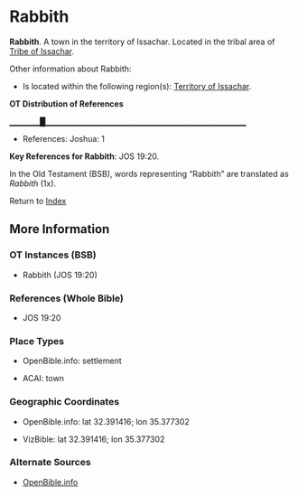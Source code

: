 # Rabbith
**Rabbith**. 
A town in the territory of Issachar. 
Located in the tribal area of [Tribe of Issachar](../../../groups/md/acai/Issachar.md). 




Other information about Rabbith:


* Is located within the following region(s): 
[Territory of Issachar](TerritoryOfIssachar.md). 


**OT Distribution of References**

▁▁▁▁▁█▁▁▁▁▁▁▁▁▁▁▁▁▁▁▁▁▁▁▁▁▁▁▁▁▁▁▁▁▁▁▁▁▁
* References: Joshua: 1



**Key References for Rabbith**: 
JOS 19:20. 


In the Old Testament (BSB), words representing “Rabbith” are translated as 
*Rabbith* (1x). 




Return to [Index](00-Index.md)

## More Information

### OT Instances (BSB)

* Rabbith (JOS 19:20)



### References (Whole Bible)

* JOS 19:20


### Place Types

* OpenBible.info: settlement

* ACAI: town



### Geographic Coordinates

* OpenBible.info: lat 32.391416; lon 35.377302

* VizBible: lat 32.391416; lon 35.377302



### Alternate Sources

* [OpenBible.info](https://www.openbible.info/geo/ancient/a13ffd4)



